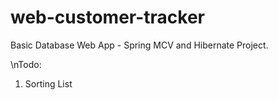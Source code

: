 # web-customer-tracker
Basic Database Web App - Spring MCV and Hibernate Project.

\nTodo:
1) Sorting List
